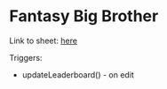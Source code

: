 # Fantasy Big Brother

Link to sheet: [here](https://docs.google.com/spreadsheets/d/1Cgb1FnUgoWtee3eZ4zJROGohKUoih7UKgXwi-cMCQ7s/edit?usp=sharing)

Triggers:
- updateLeaderboard() - on edit
